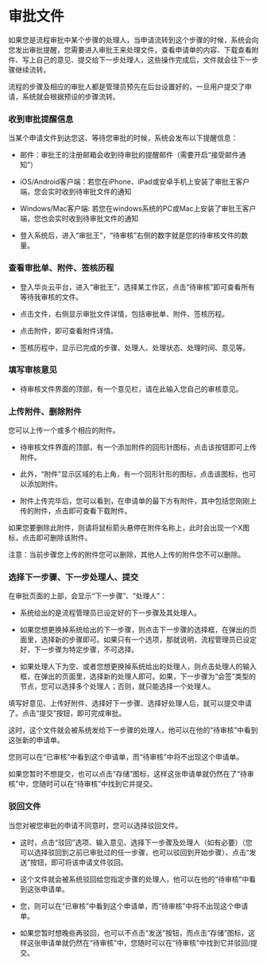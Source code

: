 # 审批文件

如果您是流程审批中某个步骤的处理人，当申请流转到这个步骤的时候，系统会向您发出审批提醒，您需要进入审批王来处理文件，查看申请单的内容、下载查看附件、写上自己的意见、提交给下一步处理人，这些操作完成后，文件就会往下一步骤继续流转。

流程的步骤及相应的审批人都是管理员预先在后台设置好的，一旦用户提交了申请，系统就会根据预设的步骤流转。

### 收到审批提醒信息

当某个申请文件到达您这、等待您审批的时候，系统会发布以下提醒信息：

- 邮件：审批王的注册邮箱会收到待审批的提醒邮件（需要开启“接受邮件通知”）

- iOS/Android客户端：若您在iPhone、iPad或安卓手机上安装了审批王客户端，您会实时收到待审批文件的通知

- Windows/Mac客户端: 若您在windows系统的PC或Mac上安装了审批王客户端，您也会实时收到待审批文件的通知

- 登入系统后，进入“审批王”，“待审核”右侧的数字就是您的待审核文件的数量。


### 查看审批单、附件、签核历程

- 登入华炎云平台，进入“审批王”，选择某工作区，点击“待审核”即可查看所有等待我审核的文件。

- 点击文件，右侧显示审批文件详情，包括审批单、附件、签核历程。

- 点击附件，即可查看附件详情。

- 签核历程中，显示已完成的步骤、处理人、处理状态、处理时间、意见等。


### 填写审核意见

- 待审核文件界面的顶部，有一个意见栏，请在此输入您自己的审核意见。


### 上传附件、删除附件

您可以上传一个或多个相应的附件。

- 待审核文件界面的顶部，有一个添加附件的回形针图标，点击该按钮即可上传附件。

- 此外，“附件”显示区域的右上角，有一个回形针形的图标，点击该图标，也可以添加附件。

- 附件上传完毕后，您可以看到，在申请单的最下方有附件，其中包括您刚刚上传的附件，点击即可查看下载附件。

如果您要删除此附件，则请将鼠标箭头悬停在附件名称上，此时会出现一个X图标，点击即可删除该附件。

注意：当前步骤您上传的附件您可以删除，其他人上传的附件您不可以删除。


### 选择下一步骤、下一步处理人、提交

在审批页面的上部，会显示“下一步骤”、“处理人”：
- 系统给出的是流程管理员已设定好的下一步骤及其处理人。

- 如果您想更换掉系统给出的下一步骤，则点击下一步骤的选择框，在弹出的页面里，选择新的步骤即可。如果只有一个选项，那就说明，流程管理员已设定好，下一步骤为特定步骤，不可选择。

- 如果处理人下为空、或者您想更换掉系统给出的处理人，则点击处理人的输入框，在弹出的页面里，选择新的处理人即可。如果，下一步骤为“会签”类型的节点，您可以选择多个处理人；否则，就只能选择一个处理人。

填写好意见、上传好附件、选择好下一步骤、选择好处理人后，就可以提交申请了。点击“提交”按钮，即可完成审批。

这时，这个文件就会被系统发给下一步骤的处理人，他可以在他的“待审核”中看到这张新的申请单。

您则可以在“已审核”中看到这个申请单，而“待审核”中将不出现这个申请单。

如果您暂时不想提交，也可以点击“存储”图标，这样这张申请单就仍然在了“待审核”中，您随时可以在“待审核”中找到它并提交。


### 驳回文件

当您对被您审批的申请不同意时，您可以选择驳回文件。

- 这时，点击“驳回”选项、输入意见、选择下一步骤及处理人（如有必要）（您可以选择驳回到之前已审批过的任一步骤，也可以驳回到开始步骤）、点击“发送”按钮，即可将该申请文件驳回。

- 这个文件就会被系统驳回给您指定步骤的处理人，他可以在他的“待审核”中看到这张申请单。

- 您，则可以在“已审核”中看到这个申请单，而“待审核”中将不出现这个申请单。

- 如果您暂时想晚些再驳回，也可以不点击“发送”按钮，而点击“存储”图标，这样这张申请单就仍然在“待审核”中，您随时可以在“待审核”中找到它并驳回/提交。
